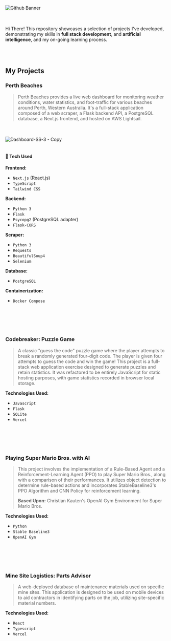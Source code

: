 ![Github Banner](https://github.com/user-attachments/assets/8c1e5fcd-1c90-4e38-b9aa-0aa0255ac2ab)


<br><br>
Hi There! This repository showcases a selection of projects I've developed, demonstrating my skills in **full stack development**, and **artificial intelligence**, and my on-going learning process.

<br></br>

## My Projects
### Perth Beaches

> Perth Beaches provides a live web dashboard for monitoring weather conditions, water statistics, and foot-traffic for various beaches around Perth, Western Australia. It's a full-stack application composed of a web scraper, a Flask backend API, a PostgreSQL database, a Next.js frontend, and hosted on AWS Lightsail. 

<br></br>
![Dashboard-SS-3 - Copy](https://github.com/user-attachments/assets/7d95897e-490b-401a-8459-636e8f2cec17)
<br></br>

#### 🌴 Tech Used

**Frontend:**
* `Next.js` (React.js)
* `TypeScript`
* `Tailwind CSS`

**Backend:**
* `Python 3`
* `Flask`
* `Psycopg2` (PostgreSQL adapter)
* `Flask-CORS`

**Scraper:**
* `Python 3`
* `Requests`
* `BeautifulSoup4`
* `Selenium`

**Database:**
* `PostgreSQL`

**Containerization:**
* `Docker Compose`

<br></br>
---


### Codebreaker: Puzzle Game

> A classic "guess the code" puzzle game where the player attempts to break a randomly generated four-digit code. The player is given four attempts to guess the code and win the game! This project is a full-stack web application exercise designed to generate puzzles and retain statistics. It was refactored to be entirely JavaScript for static hosting purposes, with game statistics recorded in browser local storage.

**Technologies Used:**
* `Javascript`
* `Flask`
* `SQLite`
* `Vercel`

<br></br>
---

### Playing Super Mario Bros. with AI

> This project involves the implementation of a Rule-Based Agent and a Reinforcement-Learning Agent (PPO) to play Super Mario Bros., along with a comparison of their performances. It utilizes object detection to determine rule-based actions and incorporates StableBaseline3's PPO Algorithm and CNN Policy for reinforcement learning.
>
> **Based Upon:** Christian Kauten's OpenAI Gym Environment for Super Mario Bros.

**Technologies Used:**
* `Python`
* `Stable Baseline3`
* `OpenAI Gym`

<br></br>
---

### Mine Site Logistics: Parts Advisor

> A web-deployed database of maintenance materials used on specific mine sites. This application is designed to be used on mobile devices to aid contractors in identifying parts on the job, utilizing site-specific material numbers.

**Technologies Used:**
* `React`
* `Typescript`
* `Vercel`
